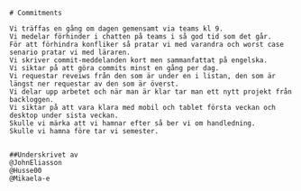 



	# Commitments
	
	Vi träffas en gång om dagen gemensamt via teams kl 9.
	Vi medelar förhinder i chatten på teams i så god tid som det går.
	För att förhindra konfliker så pratar vi med varandra och worst case senario pratar vi med läraren.
	Vi skriver commit-meddelanden kort men sammanfattat på engelska.
	Vi siktar på att göra commits minst en gång per dag. 
	Vi requestar reveiws från den som är under en i listan, den som är längst ner requestar av den som är överst.
	Vi delar upp arbetet och när man är klar tar man ett nytt projekt från backloggen. 
	Vi siktar på att vara klara med mobil och tablet första veckan och desktop under sista veckan. 
	Skulle vi märka att vi hamnar efter så ber vi om handledning.
	Skulle vi hamna före tar vi semester.


	##Underskrivet av
	@JohnEliasson
	@Husse00
	@Mikaela-e
